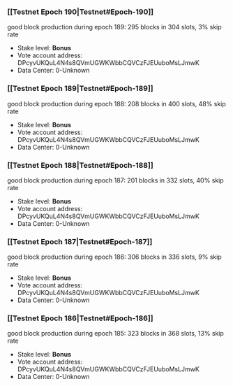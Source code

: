 ### [[Testnet Epoch 190|Testnet#Epoch-190]]
good block production during epoch 189: 295 blocks in 304 slots, 3% skip rate
* Stake level: **Bonus** 
* Vote account address: DPcyvUKQuL4N4s8QVmUGWKWbbCQVCzFJEUuboMsLJmwK
* Data Center: 0-Unknown
### [[Testnet Epoch 189|Testnet#Epoch-189]]
good block production during epoch 188: 208 blocks in 400 slots, 48% skip rate
* Stake level: **Bonus** 
* Vote account address: DPcyvUKQuL4N4s8QVmUGWKWbbCQVCzFJEUuboMsLJmwK
* Data Center: 0-Unknown
### [[Testnet Epoch 188|Testnet#Epoch-188]]
good block production during epoch 187: 201 blocks in 332 slots, 40% skip rate
* Stake level: **Bonus** 
* Vote account address: DPcyvUKQuL4N4s8QVmUGWKWbbCQVCzFJEUuboMsLJmwK
* Data Center: 0-Unknown
### [[Testnet Epoch 187|Testnet#Epoch-187]]
good block production during epoch 186: 306 blocks in 336 slots, 9% skip rate
* Stake level: **Bonus** 
* Vote account address: DPcyvUKQuL4N4s8QVmUGWKWbbCQVCzFJEUuboMsLJmwK
* Data Center: 0-Unknown
### [[Testnet Epoch 186|Testnet#Epoch-186]]
good block production during epoch 185: 323 blocks in 368 slots, 13% skip rate
* Stake level: **Bonus** 
* Vote account address: DPcyvUKQuL4N4s8QVmUGWKWbbCQVCzFJEUuboMsLJmwK
* Data Center: 0-Unknown